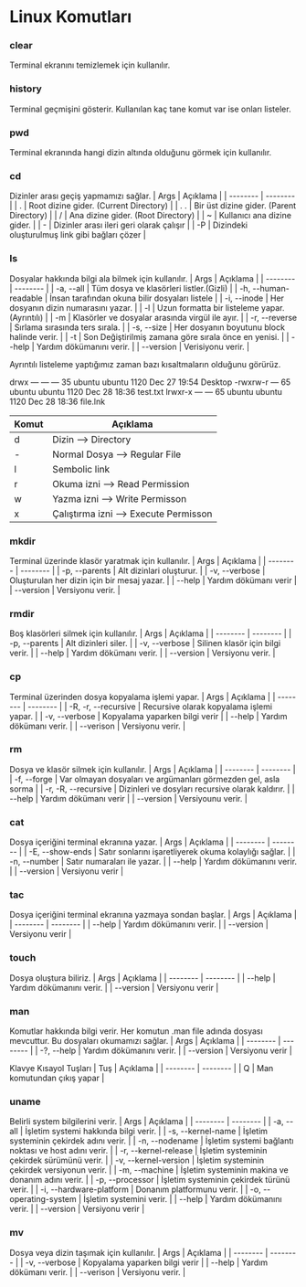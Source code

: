 # Linux Komutları

### clear
Terminal ekranını temizlemek için kullanılır.

### history
Terminal geçmişini gösterir. Kullanılan kaç tane komut var ise onları listeler.

### pwd
Terminal ekranında hangi dizin altında olduğunu görmek için kullanılır.

### cd
Dizinler arası geçiş yapmamızı sağlar.
| Args | Açıklama |
| -------- | -------- |
| . | Root dizine gider. (Current Directory) |
| . . | Bir üst dizine gider. (Parent Directory) |
| / | Ana dizine gider. (Root Directory) |
| ~ | Kullanıcı ana dizine gider. |
| - | Dizinler arası ileri geri olarak çalışır |
| -P | Dizindeki oluşturulmuş link gibi bağları çözer |

### ls
Dosyalar hakkında bilgi ala bilmek için kullanılır.
| Args | Açıklama |
| -------- | -------- |
| -a, --all | Tüm dosya ve klasörleri listler.(Gizli) |
| -h, --human-readable | İnsan tarafından okuna bilir dosyaları listele |
| -i, --inode | Her dosyanın dizin numarasını yazar. |
| -l | Uzun formatta bir listeleme yapar.(Ayrıntılı) |
| -m | Klasörler ve dosyalar arasında virgül ile ayır. |
| -r, --reverse | Sırlama sırasında ters sırala. |
| -s, --size | Her dosyanın boyutunu block halinde verir. |
| -t | Son Değiştirilmiş zamana göre sırala önce en yenisi. |
| --help | Yardım dökümanını verir. |
| --version | Verisiyonu verir. |

Ayrıntılı listeleme yaptığımız zaman bazı kısaltmaların olduğunu görürüz.

drwx — — — 35 ubuntu ubuntu 1120 Dec 27 19:54 Desktop
-rwxrw-r — 65 ubuntu ubuntu 1120 Dec 28 18:36 test.txt
lrwxr-x — — 65 ubuntu ubuntu 1120 Dec 28 18:36 file.lnk

| Komut | Açıklama |
| -------- | -------- |
| d | Dizin --> Directory |
| -	| Normal Dosya --> Regular File |
| l	| Sembolic link |
| r	| Okuma izni --> Read Permission |
| w	| Yazma izni --> Write Permisson |
| x	| Çalıştırma izni --> Execute Permisson |

### mkdir
Terminal üzerinde klasör yaratmak için kullanılır.
| Args | Açıklama |
| -------- | -------- |
| -p, --parents | Alt dizinlari oluşturur. |
| -v, --verbose | Oluşturulan her dizin için bir mesaj yazar. |
| --help | Yardım dökümanı verir |
| --version | Versiyonu verir. |

### rmdir
Boş klasörleri silmek için kullanılır. 
| Args | Açıklama |
| -------- | -------- |
| -p, --parents | Alt dizinleri siler. |
| -v, --verbose | Silinen klasör için bilgi verir. |
| --help | Yardım dökümanı verir. |
| --version | Versiyonu verir. |

### cp
Terminal üzerinden dosya kopyalama işlemi yapar.
| Args | Açıklama |
| -------- | -------- |
| -R, -r, --recursive | Recursive olarak kopyalama işlemi yapar. |
| -v, --verbose | Kopyalama yaparken bilgi verir |
| --help | Yardım dökümanı verir. |
| --verison | Versiyonu verir. |

### rm
Dosya ve klasör silmek için kullanılır.
| Args | Açıklama |
| -------- | -------- |
| -f, --forge | Var olmayan dosyaları ve argümanları görmezden gel, asla sorma |
| -r, -R, --recursive | Dizinleri ve dosyları recursive olarak kaldırır. |
| --help | Yardım dökümanı verir |
| --version | Versiyounu verir. |

### cat
Dosya içeriğini terminal ekranına yazar.
| Args | Açıklama |
| -------- | -------- |
| -E, --show-ends | Satır sonlarını işaretliyerek okuma kolaylığı sağlar. |
| -n, --number | Satır numaraları ile yazar. |
| --help | Yardım dökümanını verir. |
| --version | Versiyonu verir |

### tac
Dosya içeriğini terminal ekranına yazmaya sondan başlar.
| Args | Açıklama |
| -------- | -------- |
| --help | Yardım dökümanını verir. |
| --version | Versiyonu verir |

### touch
Dosya oluştura biliriz. 
| Args | Açıklama |
| -------- | -------- |
| --help | Yardım dökümanını verir. |
| --version | Versiyonu verir |

### man
Komutlar hakkında bilgi verir. Her komutun .man file adında dosyası mevcuttur. Bu dosyaları okumamızı sağlar.
| Args | Açıklama |
| -------- | -------- |
| -?, --help | Yardım dökümanını verir. |
| --version | Versiyonu verir |

Klavye Kısayol Tuşları 
| Tuş | Açıklama |
| -------- | -------- |
| Q | Man komutundan çıkış yapar |

### uname
Belirli system bilgilerini verir.
| Args | Açıklama |
| -------- | -------- |
| -a, --all | İşletim systemi hakkında bilgi verir. |
| -s, --kernel-name | İşletim systeminin çekirdek adını verir. |
| -n, --nodename | İşletim systemi bağlantı noktası ve host adını verir. |
| -r, --kernel-release | İşletim systeminin çekirdek sürümünü verir. |
| -v, --kernel-version | İşletim systeminin çekirdek versiyonun verir. |
| -m, --machine | İşletim systeminin makina ve donanım adını verir. |
| -p, --processor | İşletim systeminin çekirdek türünü verir. |
| -i, --hardware-platform | Donanım platformunu verir. |
| -o, --operating-system | İşletim systemini verir. |
| --help | Yardım dökümanını verir. |
| --version | Versiyonu verir |

### mv
Dosya veya dizin taşımak için kullanılır.
| Args | Açıklama |
| -------- | -------- |
| -v, --verbose | Kopyalama yaparken bilgi verir |
| --help | Yardım dökümanı verir. |
| --verison | Versiyonu verir. |
